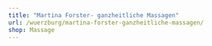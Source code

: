 ```yaml
---
title: "Martina Forster- ganzheitliche Massagen"
url: /wuerzburg/martina-forster-ganzheitliche-massagen/
shop: Massage
---
```

